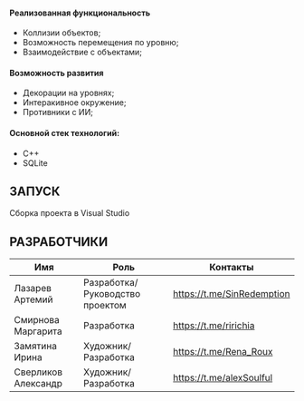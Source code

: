 <h4>Реализованная функциональность</h4>
<ul>
    <li>Коллизии объектов;</li>
    <li>Возможность перемещения по уровню;</li>
    <li>Взаимодействие с объектами;</li>
</ul>
<h4>Возможность развития</h4>
<ul>
    <li>Декорации на уровнях;</li>
    <li>Интеракивное окружение;</li>
    <li>Противники с ИИ;</li>
</ul> 
<h4>Основной стек технологий:</h4>
<ul>
	<li>С++</li>
	<li>SQLite</li>
  
 </ul>

ЗАПУСК
------------
Сборка проекта в Visual Studio


РАЗРАБОТЧИКИ
------------
| Имя | Роль | Контакты |
| --- | --- | --- |
| Лазарев Артемий | Разработка/Руководство проектом | https://t.me/SinRedemption |
| Смирнова Маргарита | Разработка | https://t.me/ririchia |
| Замятина Ирина | Художник/Разработка | https://t.me/Rena_Roux |
| Сверликов Александр | Художник/Разработка | https://t.me/alexSoulful |

